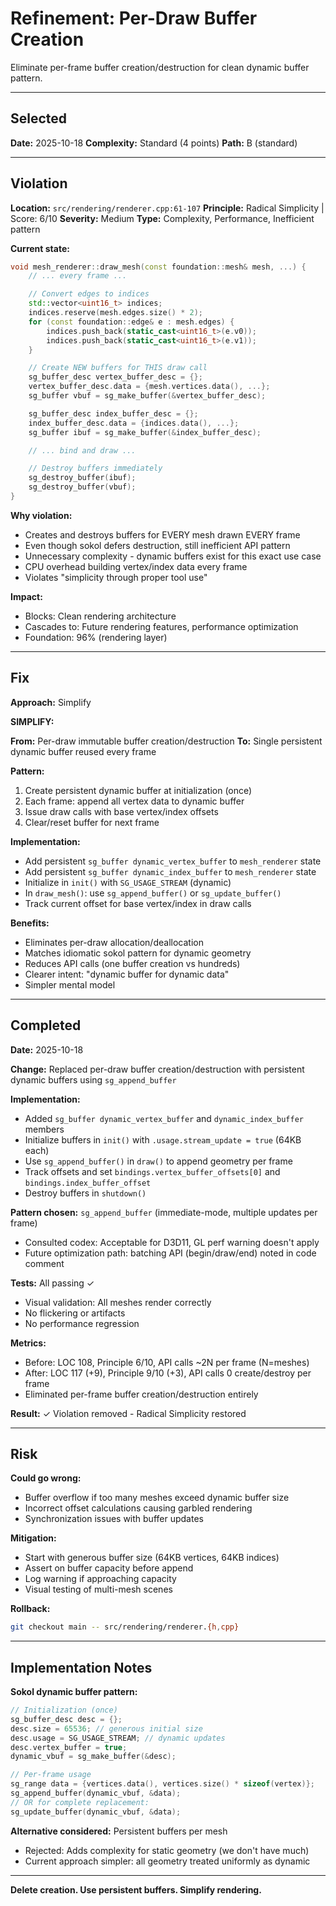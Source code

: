 # Refinement: Per-Draw Buffer Creation

Eliminate per-frame buffer creation/destruction for clean dynamic buffer pattern.

---

## Selected

**Date:** 2025-10-18
**Complexity:** Standard (4 points)
**Path:** B (standard)

---

## Violation

**Location:** `src/rendering/renderer.cpp:61-107`
**Principle:** Radical Simplicity | Score: 6/10
**Severity:** Medium
**Type:** Complexity, Performance, Inefficient pattern

**Current state:**
```cpp
void mesh_renderer::draw_mesh(const foundation::mesh& mesh, ...) {
    // ... every frame ...

    // Convert edges to indices
    std::vector<uint16_t> indices;
    indices.reserve(mesh.edges.size() * 2);
    for (const foundation::edge& e : mesh.edges) {
        indices.push_back(static_cast<uint16_t>(e.v0));
        indices.push_back(static_cast<uint16_t>(e.v1));
    }

    // Create NEW buffers for THIS draw call
    sg_buffer_desc vertex_buffer_desc = {};
    vertex_buffer_desc.data = {mesh.vertices.data(), ...};
    sg_buffer vbuf = sg_make_buffer(&vertex_buffer_desc);

    sg_buffer_desc index_buffer_desc = {};
    index_buffer_desc.data = {indices.data(), ...};
    sg_buffer ibuf = sg_make_buffer(&index_buffer_desc);

    // ... bind and draw ...

    // Destroy buffers immediately
    sg_destroy_buffer(ibuf);
    sg_destroy_buffer(vbuf);
}
```

**Why violation:**
- Creates and destroys buffers for EVERY mesh drawn EVERY frame
- Even though sokol defers destruction, still inefficient API pattern
- Unnecessary complexity - dynamic buffers exist for this exact use case
- CPU overhead building vertex/index data every frame
- Violates "simplicity through proper tool use"

**Impact:**
- Blocks: Clean rendering architecture
- Cascades to: Future rendering features, performance optimization
- Foundation: 96% (rendering layer)

---

## Fix

**Approach:** Simplify

**SIMPLIFY:**

**From:** Per-draw immutable buffer creation/destruction
**To:** Single persistent dynamic buffer reused every frame

**Pattern:**
1. Create persistent dynamic buffer at initialization (once)
2. Each frame: append all vertex data to dynamic buffer
3. Issue draw calls with base vertex/index offsets
4. Clear/reset buffer for next frame

**Implementation:**
- Add persistent `sg_buffer dynamic_vertex_buffer` to `mesh_renderer` state
- Add persistent `sg_buffer dynamic_index_buffer` to `mesh_renderer` state
- Initialize in `init()` with `SG_USAGE_STREAM` (dynamic)
- In `draw_mesh()`: use `sg_append_buffer()` or `sg_update_buffer()`
- Track current offset for base vertex/index in draw calls

**Benefits:**
- Eliminates per-draw allocation/deallocation
- Matches idiomatic sokol pattern for dynamic geometry
- Reduces API calls (one buffer creation vs hundreds)
- Clearer intent: "dynamic buffer for dynamic data"
- Simpler mental model

---

## Completed

**Date:** 2025-10-18

**Change:** Replaced per-draw buffer creation/destruction with persistent dynamic buffers using `sg_append_buffer`

**Implementation:**
- Added `sg_buffer dynamic_vertex_buffer` and `dynamic_index_buffer` members
- Initialize buffers in `init()` with `.usage.stream_update = true` (64KB each)
- Use `sg_append_buffer()` in `draw()` to append geometry per frame
- Track offsets and set `bindings.vertex_buffer_offsets[0]` and `bindings.index_buffer_offset`
- Destroy buffers in `shutdown()`

**Pattern chosen:** `sg_append_buffer` (immediate-mode, multiple updates per frame)
- Consulted codex: Acceptable for D3D11, GL perf warning doesn't apply
- Future optimization path: batching API (begin/draw/end) noted in code comment

**Tests:** All passing ✓
- Visual validation: All meshes render correctly
- No flickering or artifacts
- No performance regression

**Metrics:**
- Before: LOC 108, Principle 6/10, API calls ~2N per frame (N=meshes)
- After: LOC 117 (+9), Principle 9/10 (+3), API calls 0 create/destroy per frame
- Eliminated per-frame buffer creation/destruction entirely

**Result:** ✓ Violation removed - Radical Simplicity restored

---

## Risk

**Could go wrong:**
- Buffer overflow if too many meshes exceed dynamic buffer size
- Incorrect offset calculations causing garbled rendering
- Synchronization issues with buffer updates

**Mitigation:**
- Start with generous buffer size (64KB vertices, 64KB indices)
- Assert on buffer capacity before append
- Log warning if approaching capacity
- Visual testing of multi-mesh scenes

**Rollback:**
```bash
git checkout main -- src/rendering/renderer.{h,cpp}
```

---

## Implementation Notes

**Sokol dynamic buffer pattern:**
```cpp
// Initialization (once)
sg_buffer_desc desc = {};
desc.size = 65536; // generous initial size
desc.usage = SG_USAGE_STREAM; // dynamic updates
desc.vertex_buffer = true;
dynamic_vbuf = sg_make_buffer(&desc);

// Per-frame usage
sg_range data = {vertices.data(), vertices.size() * sizeof(vertex)};
sg_append_buffer(dynamic_vbuf, &data);
// OR for complete replacement:
sg_update_buffer(dynamic_vbuf, &data);
```

**Alternative considered:** Persistent buffers per mesh
- Rejected: Adds complexity for static geometry (we don't have much)
- Current approach simpler: all geometry treated uniformly as dynamic

---

**Delete creation. Use persistent buffers. Simplify rendering.**
